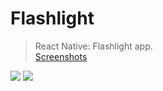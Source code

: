 # Flashlight 
> React Native: Flashlight app. <br>
[Screenshots](https://i.imgur.com/SgkWM6f.gif)

<img src="https://img.shields.io/badge/React_Native-323330?style=for-the-badge&logo=react&logoColor=white"> <img src="https://img.shields.io/badge/Expo-323330?style=for-the-badge&logo=expo&logoColor=white"> 
